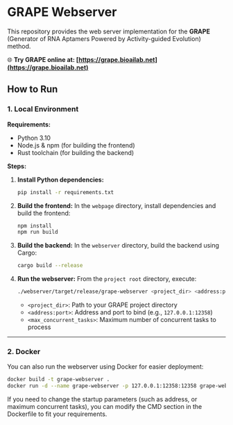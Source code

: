 # GRAPE Webserver

This repository provides the web server implementation for the **GRAPE** (Generator of RNA Aptamers Powered by Activity-guided Evolution) method.

🌐 **Try GRAPE online at: [https://grape.bioailab.net](https://grape.bioailab.net)**

## How to Run

### 1. Local Environment

**Requirements:**

-   Python 3.10
-   Node.js & npm (for building the frontend)
-   Rust toolchain (for building the backend)

**Steps:**

1. **Install Python dependencies:**

    ```bash
    pip install -r requirements.txt
    ```

2. **Build the frontend:**
   In the `webpage` directory, install dependencies and build the frontend:

    ```bash
    npm install
    npm run build
    ```

3. **Build the backend:**
   In the `webserver` directory, build the backend using Cargo:

    ```bash
    cargo build --release
    ```

4. **Run the webserver:**
   From the `project root` directory, execute:
    ```bash
    ./webserver/target/release/grape-webserver <project_dir> <address:port> <max_concurrent_tasks>
    ```
    - `<project_dir>`: Path to your GRAPE project directory
    - `<address:port>`: Address and port to bind (e.g., `127.0.0.1:12358`)
    - `<max_concurrent_tasks>`: Maximum number of concurrent tasks to process

---

### 2. Docker

You can also run the webserver using Docker for easier deployment:

```bash
docker build -t grape-webserver .
docker run -d --name grape-webserver -p 127.0.0.1:12358:12358 grape-webserver
```

If you need to change the startup parameters (such as address, or maximum concurrent tasks), you can modify the CMD section in the Dockerfile to fit your requirements.

